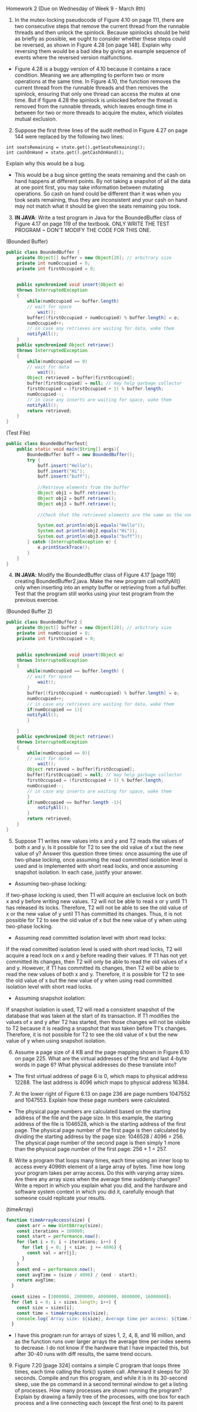 Homework 2 (Due on Wednesday of Week 9 - March 8th)

1. In the mutex-locking pseudocode of Figure 4.10 on page 111, there are two consecutive steps that remove the current thread from the runnable threads and then unlock the spinlock. Because spinlocks should be held as briefly as possible, we ought to consider whether these steps could be reversed, as shown in Figure 4.28 [on page 148]. Explain why reversing them would be a bad idea by giving an example sequence of events where the reversed version malfunctions.

  - Figure 4.28 is a buggy version of 4.10 because it contains a race condition. Meaning we are attempting to perform two or more operations at the same time. In Figure 4.10, the function removes the current thread from the runnable threads and then removes the spinlock, ensuring that only one thread can access the mutex at one time. But if figure 4.28 the spinlock is unlocked before the thread is removed from the runnable threads, which leaves enough time in between for two or more threads to acquire the mutex, which violates mutual exclusion.

2. Suppose the first three lines of the audit method in Figure 4.27 on page 144 were replaced by the following two lines:

```
int seatsRemaining = state.get().getSeatsRemaining();
int cashOnHand = state.get().getCashOnHand();
```
                    
Explain why this would be a bug.

  - This would be a bug since getting the seats remaining and the cash on hand happens at different points. By not taking a snapshot of all the data at one point first, you may take information between mutating operations. So cash on hand could be different than it was when you took seats remaining, thus they are inconsistent and your cash on hand may not match what it should be given the seats remaining you took.

3. **IN JAVA**: Write a test program in Java for the BoundedBuffer class of Figure 4.17 on page 119 of the textbook. ONLY WRITE THE TEST PROGRAM ~ DON'T MODIFY THE CODE FOR THIS ONE.

(Bounded Buffer)
```Java
public class BoundedBuffer {
    private Object[] buffer = new Object[20]; // arbitrary size
    private int numOccupied = 0;
    private int firstOccupied = 0;
  

    public synchronized void insert(Object o)
    throws InterruptedException
    {
        while(numOccupied == buffer.length)
        // wait for space
            wait();
        buffer[(firstOccupied + numOccupied) % buffer.length] = o;
        numOccupied++;
        // in case any retrieves are waiting for data, wake them
        notifyAll();
    }
    public synchronized Object retrieve()
    throws InterruptedException
    {
        while(numOccupied == 0)
        // wait for data
            wait();
        Object retrieved = buffer[firstOccupied];
        buffer[firstOccupied] = null; // may help garbage collector
        firstOccupied = (firstOccupied + 1) % buffer.length;
        numOccupied--;
        // in case any inserts are waiting for space, wake them
        notifyAll();
        return retrieved;
    }
}
```

(Test File)
```Java
public class BoundedBufferTest{
    public static void main(String[] args){
        BoundedBuffer buff = new BoundedBuffer();
        try {
            buff.insert("Hello");
            buff.insert("Hi");
            buff.insert("buff");
            
            //Retrieve elements from the buffer
            Object obj1 = buff.retrieve();
            Object obj2 = buff.retrieve();
            Object obj3 = buff.retrieve();
            
            //Check that the retrieved elements are the same as the ones inserted

            System.out.println(obj1.equals("Hello"));
            System.out.println(obj2.equals("Hi"));
            System.out.println(obj3.equals("buff"));
        } catch (InterruptedException e) {
            e.printStackTrace();
        }
    }
}
```

4. **IN JAVA**: Modify the BoundedBuffer class of Figure 4.17 [page 119] creating BoundedBuffer2.java. Make the new program call notifyAll() only when inserting into an empty buffer or retrieving from a full buffer. Test that the program still works using your test program from the previous exercise.

(Bounded Buffer 2)
```Java
public class BoundedBuffer2 {
    private Object[] buffer = new Object[20]; // arbitrary size
    private int numOccupied = 0;
    private int firstOccupied = 0;
    

    public synchronized void insert(Object o)
    throws InterruptedException
    {
        while(numOccupied == buffer.length) {
        // wait for space
            wait();
        }
        buffer[(firstOccupied + numOccupied) % buffer.length] = o;
        numOccupied++;
        // in case any retrieves are waiting for data, wake them
        if(numOccupied == 1){
        notifyAll();
        }

    }
    public synchronized Object retrieve()
    throws InterruptedException
    {
        while(numOccupied == 0){
        // wait for data
            wait();
        Object retrieved = buffer[firstOccupied];
        buffer[firstOccupied] = null; // may help garbage collector
        firstOccupied = (firstOccupied + 1) % buffer.length;
        numOccupied--;
        // in case any inserts are waiting for space, wake them
        }
        if(numOccupied == buffer.length -1){
            notifyAll();
        }
        return retrieved;
    }
}
```


5. Suppose T1 writes new values into x and y and T2 reads the values of both x and y. Is it possible for T2 to see the old value of x but the new value of y? Answer this question three times: once assuming the use of two-phase locking, once assuming the read committed isolation level is used and is implemented with short read locks, and once assuming snapshot isolation. In each case, justify your answer.

  - Assuming two-phase locking:

  If two-phase locking is used, then T1 will acquire an exclusive lock on both x and y before writing new values. T2 will not be able to read x or y until T1 has released its locks. Therefore, T2 will not be able to see the old value of x or the new value of y until T1 has committed its changes. Thus, it is not possible for T2 to see the old value of x but the new value of y when using two-phase locking.

  - Assuming read committed isolation level with short read locks:

  If the read committed isolation level is used with short read locks, T2 will acquire a read lock on x and y before reading their values. If T1 has not yet committed its changes, then T2 will only be able to read the old values of x and y. However, if T1 has committed its changes, then T2 will be able to read the new values of both x and y. Therefore, it is possible for T2 to see the old value of x but the new value of y when using read committed isolation level with short read locks.

  - Assuming snapshot isolation:

  If snapshot isolation is used, T2 will read a consistent snapshot of the database that was taken at the start of its transaction. If T1 modifies the values of x and y after T2 has started, then those changes will not be visible to T2 because it is reading a snapshot that was taken before T1's changes. Therefore, it is not possible for T2 to see the old value of x but the new value of y when using snapshot isolation.


6. Assume a page size of 4 KB and the page mapping shown in Figure 6.10 on page 225. What are the virtual addresses of the first and last 4-byte words in page 6? What physical addresses do these translate into?

  - The first virtual address of page 6 is 0, which maps to physical address 12288. The last address is 4096 which maps to physical address 16384.

7. At the lower right of Figure 6.13 on page 236 are page numbers 1047552 and 1047553. Explain how these page numbers were calculated.

  - The physical page numbers are calculated based on the starting address of the file and the page size. In this example, the starting address of the file is 1046528, which is the starting address of the first page. The physical page number of the first page is then calculated by dividing the starting address by the page size: 1046528 / 4096 = 256. The physical page number of the second page is then simply 1 more than the physical page number of the first page: 256 + 1 = 257.

8. Write a program that loops many times, each time using an inner loop to access every 4096th element of a large array of bytes. Time how long your program takes per array access. Do this with varying array sizes. Are there any array sizes when the average time suddenly changes? Write a report in which you explain what you did, and the hardware and software system context in which you did it, carefully enough that someone could replicate your results.

(timeArray)
```Javascript
function timeArrayAccess(size) {
    const arr = new Uint8Array(size);
    const iterations = 100000;
    const start = performance.now();
    for (let i = 0; i < iterations; i++) {
      for (let j = 0; j < size; j += 4096) {
        const val = arr[j];
      }
    }
    const end = performance.now();
    const avgTime = (size / 4096) / (end - start);
    return avgTime;
  }
  
  const sizes = [1000000, 2000000, 4000000, 8000000, 16000000];
  for (let i = 0; i < sizes.length; i++) {
    const size = sizes[i];
    const time = timeArrayAccess(size);
    console.log(`Array size: ${size}, Average time per access: ${time.toFixed(20)}ms`);
  }
```
  - I have this program run for arrays of sizes 1, 2, 4, 8, and 16 million, and as the function runs over larger arrays the average time per index seems to decrease. I do not know if the hardware that I have impacted this, but after 30-40 runs with diff results, the same trend occurs.

9. Figure 7.20 [page 324] contains a simple C program that loops three times, each time calling the fork() system call. Afterward it sleeps for 30 seconds. Compile and run this program, and while it is in its 30-second sleep, use the ps command in a second terminal window to get a listing of processes. How many processes are shown running the program? Explain by drawing a family tree of the processes, with one box for each process and a line connecting each (except the first one) to its parent
